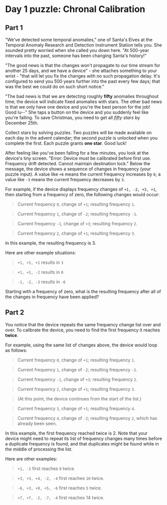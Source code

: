 # Day 1 puzzle: Chronal Calibration

## Part 1

"We've detected some temporal anomalies," one of Santa's Elves at the Temporal Anomaly Research and Detection Instrument Station tells you. She sounded pretty worried when she called you down here. "At 500-year intervals into the past, someone has been changing Santa's history!"

"The good news is that the changes won't propagate to our time stream for another 25 days, and we have a device" - she attaches something to your wrist - "that will let you fix the changes with no such propagation delay. It's configured to send you 500 years further into the past every few days; that was the best we could do on such short notice."

"The bad news is that we are detecting roughly **fifty** anomalies throughout time; the device will indicate fixed anomalies with stars. The other bad news is that we only have one device and you're the best person for the job! Good lu--" She taps a button on the device and you suddenly feel like you're falling. To save Christmas, you need to get all *fifty stars* by December 25th.

Collect stars by solving puzzles. Two puzzles will be made available on each day in the advent calendar; the second puzzle is unlocked when you complete the first. Each puzzle grants **one star**. Good luck!

After feeling like you've been falling for a few minutes, you look at the device's tiny screen. "Error: Device must be calibrated before first use. Frequency drift detected. Cannot maintain destination lock." Below the message, the device shows a sequence of changes in frequency (your puzzle input). A value like `+6` means the current frequency increases by `6`; a value like `-3` means the current frequency decreases by `3`.

For example, if the device displays frequency changes of `+1, -2, +3, +1`, then starting from a frequency of zero, the following changes would occur:


>Current frequency `0`, change of `+1`; resulting frequency `1`.

>Current frequency `1`, change of `-2`; resulting frequency `-1`.

>Current frequency `-1`, change of `+3`; resulting frequency `2`.

>Current frequency `2`, change of `+1`; resulting frequency `3`.


In this example, the resulting frequency is 3.

Here are other example situations:

> `+1, +1, +1` results in  `3`

> `+1, +1, -2` results in  `0`

> `-1, -2, -3` results in `-6`

Starting with a frequency of zero, what is the resulting frequency after all of the changes in frequency have been applied?

## Part 2

You notice that the device repeats the same frequency change list over and over. To calibrate the device, you need to find the first frequency it reaches **twice**.

For example, using the same list of changes above, the device would loop as follows:

>Current frequency  `0`, change of `+1`; resulting frequency  `1`.

>Current frequency  `1`, change of `-2`; resulting frequency `-1`.

>Current frequency `-1`, change of `+3`; resulting frequency  `2`.

>Current frequency `2`, change of `+1`; resulting frequency `3`.

>(At this point, the device continues from the start of the list.)

>Current frequency `3`, change of `+1`; resulting frequency `4`.

>Current frequency `4`, change of `-2`; resulting frequency `2`, which has already been seen.

In this example, the first frequency reached twice is 2. Note that your device might need to repeat its list of frequency changes many times before a duplicate frequency is found, and that duplicates might be found while in the middle of processing the list.

Here are other examples:

>`+1, -1` first reaches `0` twice.

>`+3, +3, +4, -2, -4` first reaches `10` twice.

>`-6, +3, +8, +5, -6` first reaches `5` twice.

>`+7, +7, -2, -7, -4` first reaches 14 twice.